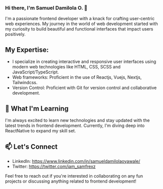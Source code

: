 ### Hi there, I'm Samuel Damilola O. 👋

I'm a passionate frontend developer with a knack for crafting user-centric web experiences. My journey in the world of web development started with my curiosity to build beautiful and functional interfaces that impact users positively.

## My Expertise:
- I specialize in creating interactive and responsive user interfaces using modern web technologies like HTML, CSS, SCSS and JavaScript/TypeScript.
- Web frameworks: Proficient in the use of Reactjs, Vuejs, Nextjs, Tailwindcss.
- Version Control: Proficient with Git for version control and collaborative development.

## 🌱 What I'm Learning

I'm always excited to learn new technologies and stay updated with the latest trends in frontend development. Currently, I'm diving deep into ReactNative to expand my skill set.

## 📫 Let's Connect

- LinkedIn: https://www.linkedin.com/in/samueldamilolaoyawale/
- Twitter: https://twitter.com/iam_samfrexz

Feel free to reach out if you're interested in collaborating on any fun projects or discussing anything related to frontend development!


<!--
**samfrexz619/samfrexz619** is a ✨ _special_ ✨ repository because its `README.md` (this file) appears on your GitHub profile.


Here are some ideas to get you started:

- 🔭 I’m currently working on ...
- 🌱 I’m currently learning ...
- 👯 I’m looking to collaborate on ...
- 🤔 I’m looking for help with ...
- 💬 Ask me about ...
- 📫 How to reach me: ...
- 😄 Pronouns: ...
- ⚡ Fun fact: ...
-->
